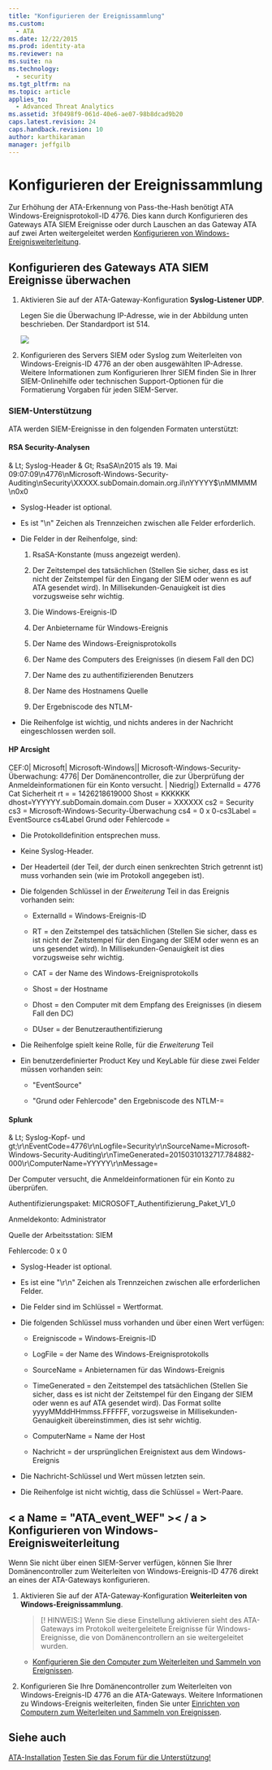 ```yaml
---
title: "Konfigurieren der Ereignissammlung"
ms.custom: 
  - ATA
ms.date: 12/22/2015
ms.prod: identity-ata
ms.reviewer: na
ms.suite: na
ms.technology: 
  - security
ms.tgt_pltfrm: na
ms.topic: article
applies_to: 
  - Advanced Threat Analytics
ms.assetid: 3f0498f9-061d-40e6-ae07-98b8dcad9b20
caps.latest.revision: 24
caps.handback.revision: 10
author: karthikaraman
manager: jeffgilb
---
```

# Konfigurieren der Ereignissammlung
Zur Erhöhung der ATA-Erkennung von Pass-the-Hash benötigt ATA Windows-Ereignisprotokoll-ID 4776. Dies kann durch Konfigurieren des Gateways ATA SIEM Ereignisse oder durch Lauschen an das Gateway ATA auf zwei Arten weitergeleitet werden [Konfigurieren von Windows-Ereignisweiterleitung](#ATA_event_WEF).


## Konfigurieren des Gateways ATA SIEM Ereignisse überwachen

1. Aktivieren Sie auf der ATA-Gateway-Konfiguration **Syslog-Listener UDP**.

    Legen Sie die Überwachung IP-Adresse, wie in der Abbildung unten beschrieben. Der Standardport ist 514.

    ![](/Image/ATA+enable+siem+forward+events.png)

2. Konfigurieren des Servers SIEM oder Syslog zum Weiterleiten von Windows-Ereignis-ID 4776 an der oben ausgewählten IP-Adresse. Weitere Informationen zum Konfigurieren Ihrer SIEM finden Sie in Ihrer SIEM-Onlinehilfe oder technischen Support-Optionen für die Formatierung Vorgaben für jeden SIEM-Server.


### SIEM-Unterstützung

ATA werden SIEM-Ereignisse in den folgenden Formaten unterstützt:


#### RSA Security-Analysen

& Lt; Syslog-Header & Gt; RsaSA\n2015 als 19. Mai 09:07:09\n4776\nMicrosoft-Windows-Security-Auditing\nSecurity\XXXXX.subDomain.domain.org.il\nYYYYY$\nMMMMM \n0x0


- Syslog-Header ist optional.

- Es ist "\n" Zeichen als Trennzeichen zwischen alle Felder erforderlich.

- Die Felder in der Reihenfolge, sind:
    
    1. RsaSA-Konstante (muss angezeigt werden).

    2. Der Zeitstempel des tatsächlichen (Stellen Sie sicher, dass es ist nicht der Zeitstempel für den Eingang der SIEM oder wenn es auf ATA gesendet wird). In Millisekunden-Genauigkeit ist dies vorzugsweise sehr wichtig.

    3. Die Windows-Ereignis-ID

    4. Der Anbietername für Windows-Ereignis

    5. Der Name des Windows-Ereignisprotokolls

    6. Der Name des Computers des Ereignisses (in diesem Fall den DC)

    7. Der Name des zu authentifizierenden Benutzers

    8. Der Name des Hostnamens Quelle

    9. Der Ergebniscode des NTLM-

- Die Reihenfolge ist wichtig, und nichts anderes in der Nachricht eingeschlossen werden soll.


#### HP Arcsight

CEF:0| Microsoft| Microsoft-Windows|| Microsoft-Windows-Security-Überwachung: 4776| Der Domänencontroller, die zur Überprüfung der Anmeldeinformationen für ein Konto versucht. | Niedrig|} ExternalId = 4776 Cat Sicherheit rt = = 1426218619000 Shost = KKKKKK dhost=YYYYYY.subDomain.domain.com Duser = XXXXXX cs2 = Security cs3 = Microsoft-Windows-Security-Überwachung cs4 = 0 x 0-cs3Label = EventSource cs4Label Grund oder Fehlercode =


- Die Protokolldefinition entsprechen muss.

- Keine Syslog-Header.

- Der Headerteil (der Teil, der durch einen senkrechten Strich getrennt ist) muss vorhanden sein (wie im Protokoll angegeben ist).

- Die folgenden Schlüssel in der _Erweiterung_ Teil in das Ereignis vorhanden sein:
    
    - ExternalId = Windows-Ereignis-ID

    - RT = den Zeitstempel des tatsächlichen (Stellen Sie sicher, dass es ist nicht der Zeitstempel für den Eingang der SIEM oder wenn es an uns gesendet wird). In Millisekunden-Genauigkeit ist dies vorzugsweise sehr wichtig.

    - CAT = der Name des Windows-Ereignisprotokolls

    - Shost = der Hostname

    - Dhost = den Computer mit dem Empfang des Ereignisses (in diesem Fall den DC)

    - DUser = der Benutzerauthentifizierung

- Die Reihenfolge spielt keine Rolle, für die _Erweiterung_ Teil

- Ein benutzerdefinierter Product Key und KeyLable für diese zwei Felder müssen vorhanden sein:
    
    - "EventSource"

    - "Grund oder Fehlercode" den Ergebniscode des NTLM-=


#### Splunk

& Lt; Syslog-Kopf- und gt;\r\nEventCode=4776\r\nLogfile=Security\r\nSourceName=Microsoft-Windows-Security-Auditing\r\nTimeGenerated=20150310132717.784882-000\r\ComputerName=YYYYY\r\nMessage=

Der Computer versucht, die Anmeldeinformationen für ein Konto zu überprüfen.

Authentifizierungspaket: MICROSOFT_Authentifizierung_Paket_V1_0

Anmeldekonto: Administrator

Quelle der Arbeitsstation: SIEM

Fehlercode: 0 x 0


- Syslog-Header ist optional.

- Es ist eine "\r\n" Zeichen als Trennzeichen zwischen alle erforderlichen Felder.

- Die Felder sind im Schlüssel = Wertformat.

- Die folgenden Schlüssel muss vorhanden und über einen Wert verfügen:
    
    - Ereigniscode = Windows-Ereignis-ID

    - LogFile = der Name des Windows-Ereignisprotokolls

    - SourceName = Anbieternamen für das Windows-Ereignis

    - TimeGenerated = den Zeitstempel des tatsächlichen (Stellen Sie sicher, dass es ist nicht der Zeitstempel für den Eingang der SIEM oder wenn es auf ATA gesendet wird). Das Format sollte yyyyMMddHHmmss.FFFFFF, vorzugsweise in Millisekunden-Genauigkeit übereinstimmen, dies ist sehr wichtig.

    - ComputerName = Name der Host

    - Nachricht = der ursprünglichen Ereignistext aus dem Windows-Ereignis

- Die Nachricht-Schlüssel und Wert müssen letzten sein.

- Die Reihenfolge ist nicht wichtig, dass die Schlüssel = Wert-Paare.


## < a Name = "ATA_event_WEF" >< / a > Konfigurieren von Windows-Ereignisweiterleitung

Wenn Sie nicht über einen SIEM-Server verfügen, können Sie Ihrer Domänencontroller zum Weiterleiten von Windows-Ereignis-ID 4776 direkt an eines der ATA-Gateways konfigurieren.


1. Aktivieren Sie auf der ATA-Gateway-Konfiguration **Weiterleiten von Windows-Ereignissammlung**.

    > [! HINWEIS:]
    > Wenn Sie diese Einstellung aktivieren sieht des ATA-Gateways im Protokoll weitergeleitete Ereignisse für Windows-Ereignisse, die von Domänencontrollern an sie weitergeleitet wurden.
    
    - [Konfigurieren Sie den Computer zum Weiterleiten und Sammeln von Ereignissen](https://technet.microsoft.com/en-us/library/cc748890).

2. Konfigurieren Sie Ihre Domänencontroller zum Weiterleiten von Windows-Ereignis-ID 4776 an die ATA-Gateways. Weitere Informationen zu Windows-Ereignis weiterleiten, finden Sie unter [Einrichten von Computern zum Weiterleiten und Sammeln von Ereignissen](https://technet.microsoft.com/en-us/library/cc748890).


## Siehe auch

[ATA-Installation](/Topic/ATA+Installation.md)
[Testen Sie das Forum für die Unterstützung!](https://social.technet.microsoft.com/Forums/security/en-US/home?forum=mata)





